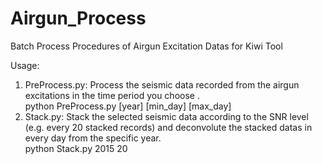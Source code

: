 # Airgun_Process
Batch Process Procedures of Airgun Excitation Datas for Kiwi Tool 

Usage:
  1. PreProcess.py: Process the seismic data recorded from the airgun excitations in the time period you choose .  
    python PreProcess.py [year] [min_day] [max_day]  
  2. Stack.py: Stack the selected seismic data according to the SNR level (e.g. every 20 stacked records) and deconvolute the stacked datas in every day from the specific year.  
    python Stack.py 2015 20  

